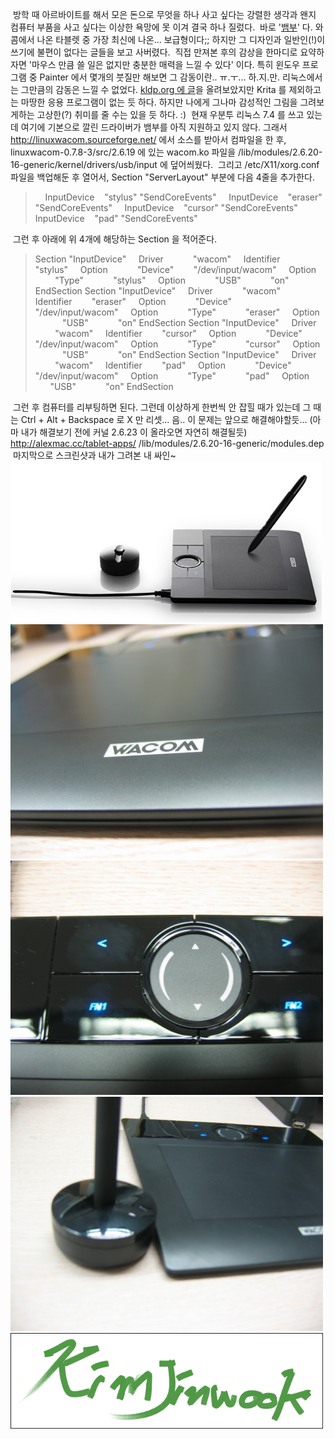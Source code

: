  방학 때 아르바이트를 해서 모은 돈으로 무엇을 하나 사고 싶다는 강렬한 생각과 왠지 컴퓨터 부품을 사고 싶다는 이상한 욕망에 못 이겨 결국 하나 질렀다.
 바로 '[뱀부](http://www.wacomdigital.co.kr/product/bamboo/bamboo_main.html)' 다. 와콤에서 나온 타블렛 중 가장 최신에 나온... 보급형이다;; 하지만 그 디자인과 일반인(!)이 쓰기에 불편이 없다는 글들을 보고 사버렸다.
 직접 만져본 후의 감상을 한마디로 요약하자면 '마우스 만큼 쓸 일은 없지만 충분한 매력을 느낄 수 있다' 이다. 특히 윈도우 프로그램 중 Painter 에서 몇개의 붓질만 해보면 그 감동이란.. ㅠ.ㅜ... 하.지.만. 리눅스에서는 그만큼의 감동은 느낄 수 없었다. [kldp.org 에 글](http://kldp.org/node/85619)을 올려보았지만 Krita 를 제외하고는 마땅한 응용 프로그램이 없는 듯 하다. 하지만 나에게 그나마 감성적인 그림을 그려보게하는 고상한(?) 취미를 줄 수는 있을 듯 하다. :)
 현재 우분투 리눅스 7.4 를 쓰고 있는데 여기에 기본으로 깔린 드라이버가 뱀부를 아직 지원하고 있지 않다. 그래서 <http://linuxwacom.sourceforge.net/> 에서 소스를 받아서 컴파일을 한 후, linuxwacom-0.7.8-3/src/2.6.19 에 있는 wacom.ko 파일을 /lib/modules/2.6.20-16-generic/kernel/drivers/usb/input 에 덮어씌웠다.
 그리고 /etc/X11/xorg.conf 파일을 백업해둔 후 열어서, Section "ServerLayout" 부분에 다음 4줄을 추가한다.

>     InputDevice    "stylus" "SendCoreEvents"
>     InputDevice    "eraser" "SendCoreEvents"
>     InputDevice    "cursor" "SendCoreEvents"
>     InputDevice    "pad" "SendCoreEvents"

 그런 후 아래에 위 4개에 해당하는 Section 을 적어준다.

> Section "InputDevice"
>     Driver            "wacom"
>     Identifier        "stylus"
>     Option            "Device"        "/dev/input/wacom"
>     Option            "Type"            "stylus"
>     Option            "USB"            "on"
> EndSection
> Section "InputDevice"
>     Driver            "wacom"
>     Identifier        "eraser"
>     Option            "Device"        "/dev/input/wacom"
>     Option            "Type"            "eraser"
>     Option            "USB"            "on"
> EndSection
> Section "InputDevice"
>     Driver            "wacom"
>     Identifier        "cursor"
>     Option            "Device"        "/dev/input/wacom"
>     Option            "Type"            "cursor"
>     Option            "USB"            "on"
> EndSection
> Section "InputDevice"
>     Driver            "wacom"
>     Identifier        "pad"
>     Option            "Device"        "/dev/input/wacom"
>     Option            "Type"            "pad"
>     Option            "USB"            "on"
> EndSection

 그런 후 컴퓨터를 리부팅하면 된다. 그런데 이상하게 한번씩 안 잡힐 때가 있는데 그 때는 Ctrl + Alt + Backspace 로 X 만 리셋... 음.. 이 문제는 앞으로 해결해야할듯... (아마 내가 해결보기 전에 커널 2.6.23 이 올라오면 자연히 해결될듯)
http://alexmac.cc/tablet-apps/
/lib/modules/2.6.20-16-generic/modules.dep
 마지막으로 스크린샷과 내가 그려본 내 싸인~
<img src="bamboo_03_01.gif" width="498" height="258" /><img src="00004.jpg" width="500" height="375" /><img src="00003.jpg" width="500" height="375" /><img src="00002.jpg" width="500" height="375" /><img src="myPenSign.png" width="500" height="153" />

